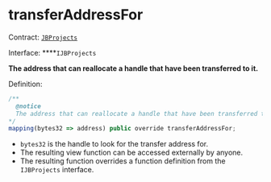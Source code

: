 # transferAddressFor

Contract: [`JBProjects`](../)

Interface: ****`IJBProjects`

**The address that can reallocate a handle that have been transferred to it.**

Definition:

```javascript
/** 
  @notice 
  The address that can reallocate a handle that have been transferred to it.
*/
mapping(bytes32 => address) public override transferAddressFor;
```

* `bytes32` is the handle to look for the transfer address for.
* The resulting view function can be accessed externally by anyone. 
* The resulting function overrides a function definition from the `IJBProjects` interface.


